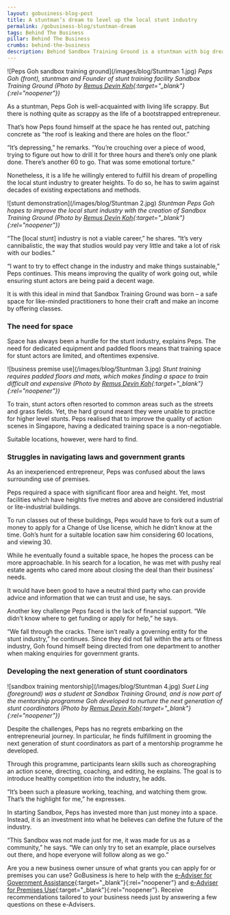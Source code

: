 ```yaml
---
layout: gobusiness-blog-post
title: A stuntman’s dream to level up the local stunt industry
permalink: /gobusiness-blog/stuntman-dream
tags: Behind The Business
pillar: Behind The Business
crumbs: behind-the-business
description: Behind Sandbox Training Ground is a stuntman with big dreams to elevate the local stunt industry. This is his entrepreneurial story of dogged determination.
---
```


![Peps Goh sandbox training ground](/images/blog/Stuntman 1.jpg)
<em>Peps Goh (front), stuntman and Founder of stunt training facility Sandbox Training Ground (Photo by [Remus Devin Koh](https://www.instagram.com/remus.jpg/){:target="_blank"}{:rel="noopener"})</em>

As a stuntman, Peps Goh is well-acquainted with living life scrappy. But there is nothing quite as scrappy as the life of a bootstrapped entrepreneur. 

That’s how Peps found himself at the space he has rented out, patching concrete as “the roof is leaking and there are holes on the floor.” 

“It’s depressing,” he remarks. “You’re crouching over a piece of wood, trying to figure out how to drill it for three hours and there’s only one plank done. There’s another 60 to go. That was some emotional torture.” 

Nonetheless, it is a life he willingly entered to fulfill his dream of propelling the local stunt industry to greater heights. To do so, he has to swim against decades of existing expectations and methods. 

![stunt demonstration](/images/blog/Stuntman 2.jpg)
<em>Stuntman Peps Goh hopes to improve the local stunt industry with the creation of Sandbox Training Ground (Photo by [Remus Devin Koh](https://www.instagram.com/remus.jpg/){:target="_blank"}{:rel="noopener"})</em>

“The [local stunt] industry is not a viable career,” he shares. “It’s very cannibalistic, the way that studios would pay very little and take a lot of risk with our bodies.” 

“I want to try to effect change in the industry and make things sustainable,” Peps continues. This means improving the quality of work going out, while ensuring stunt actors are being paid a decent wage. 

It is with this ideal in mind that Sandbox Training Ground was born – a safe space for like-minded practitioners to hone their craft and make an income by offering classes. 

### The need for space

Space has always been a hurdle for the stunt industry, explains Peps. The need for dedicated equipment and padded floors means that training space for stunt actors are limited, and oftentimes expensive. 

![business premise use](/images/blog/Stuntman 3.jpg)
<em>Stunt training requires padded floors and mats, which makes finding a space to train difficult and expensive (Photo by [Remus Devin Koh](https://www.instagram.com/remus.jpg/){:target="_blank"}{:rel="noopener"})</em>

To train, stunt actors often resorted to common areas such as the streets and grass fields. Yet, the hard ground meant they were unable to practice for higher level stunts. Peps realised that to improve the quality of action scenes in Singapore, having a dedicated training space is a non-negotiable. 

Suitable locations, however, were hard to find. 

### Struggles in navigating laws and government grants

As an inexperienced entrepreneur, Peps was confused about the laws surrounding use of premises.

Peps required a space with significant floor area and height. Yet, most facilities which have heights five metres and above are considered industrial or lite-industrial buildings. 

To run classes out of these buildings, Peps would have to fork out a sum of money to apply for a Change of Use license, which he didn’t know at the time. Goh’s hunt for a suitable location saw him considering 60 locations, and viewing 30. 

While he eventually found a suitable space, he hopes the process can be more approachable. In his search for a location, he was met with pushy real estate agents who cared more about closing the deal than their business’ needs. 

It would have been good to have a neutral third party who can provide advice and information that we can trust and use, he says. 

Another key challenge Peps faced is the lack of financial support. “We didn’t know where to get funding or apply for help,” he says. 

“We fall through the cracks. There isn’t really a governing entity for the stunt industry,” he continues. Since they did not fall within the arts or fitness industry, Goh found himself being directed from one department to another when making enquiries for government grants. 

### Developing the next generation of stunt coordinators

![sandbox training mentorship](/images/blog/Stuntman 4.jpg)
<em>Suet Ling (foreground) was a student at Sandbox Training Ground, and is now part of the mentorship programme Goh developed to nurture the next generation of stunt coordinators (Photo by [Remus Devin Koh](https://www.instagram.com/remus.jpg/){:target="_blank"}{:rel="noopener"})</em>

Despite the challenges, Peps has no regrets embarking on the entrepreneurial journey. In particular, he finds fulfillment in grooming the next generation of stunt coordinators as part of a mentorship programme he developed. 

Through this programme, participants learn skills such as choreographing an action scene, directing, coaching, and editing, he explains. The goal is to introduce healthy competition into the industry, he adds. 

“It’s been such a pleasure working, teaching, and watching them grow. That’s the highlight for me,” he expresses. 

In starting Sandbox, Peps has invested more than just money into a space. Instead, it is an investment into what he believes can define the future of the industry. 

“This Sandbox was not made just for me, it was made for us as a community,” he says. “We can only try to set an example, place ourselves out there, and hope everyone will follow along as we go.” 


Are you a new business owner unsure of what grants you can apply for or premises you can use? GoBusiness is here to help with the [e-Adviser for Government Assistance](https://gaeadviser.gobusiness.gov.sg/?src=about_govassist?src=gobiz_blog){:target="_blank"}{:rel="noopener"} and [e-Adviser for Premises Use](https://eadviser.gobusiness.gov.sg/premisesusecheck??src=gobiz_blog){:target="_blank"}{:rel="noopener"}. Receive recommendations tailored to your business needs just by answering a few questions on these e-Advisers.
